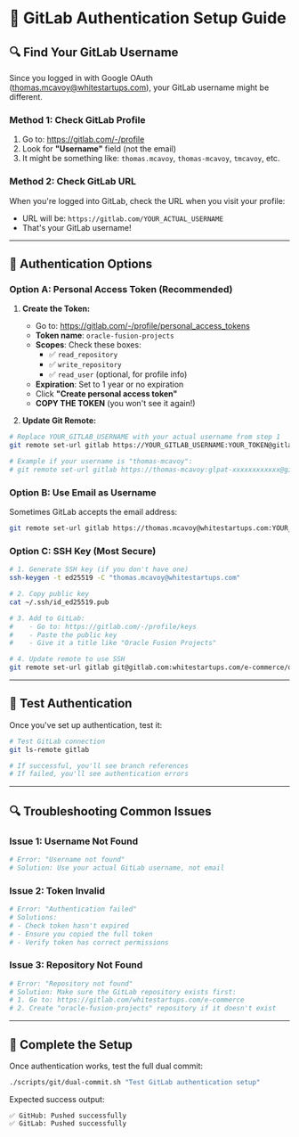 # 🦊 GitLab Authentication Setup Guide

## 🔍 **Find Your GitLab Username**

Since you logged in with Google OAuth (thomas.mcavoy@whitestartups.com), your GitLab username might be different.

### **Method 1: Check GitLab Profile**
1. Go to: https://gitlab.com/-/profile
2. Look for **"Username"** field (not the email)
3. It might be something like: `thomas.mcavoy`, `thomas-mcavoy`, `tmcavoy`, etc.

### **Method 2: Check GitLab URL**
When you're logged into GitLab, check the URL when you visit your profile:
- URL will be: `https://gitlab.com/YOUR_ACTUAL_USERNAME`
- That's your GitLab username!

---

## 🔐 **Authentication Options**

### **Option A: Personal Access Token (Recommended)**

1. **Create the Token:**
   - Go to: https://gitlab.com/-/profile/personal_access_tokens
   - **Token name**: `oracle-fusion-projects`
   - **Scopes**: Check these boxes:
     - ✅ `read_repository`
     - ✅ `write_repository` 
     - ✅ `read_user` (optional, for profile info)
   - **Expiration**: Set to 1 year or no expiration
   - Click **"Create personal access token"**
   - **COPY THE TOKEN** (you won't see it again!)

2. **Update Git Remote:**
```bash
# Replace YOUR_GITLAB_USERNAME with your actual username from step 1
git remote set-url gitlab https://YOUR_GITLAB_USERNAME:YOUR_TOKEN@gitlab.com/whitestartups.com/e-commerce/oracle-fusion-projects.git

# Example if your username is "thomas-mcavoy":
# git remote set-url gitlab https://thomas-mcavoy:glpat-xxxxxxxxxxxx@gitlab.com/whitestartups.com/e-commerce/oracle-fusion-projects.git
```

### **Option B: Use Email as Username**
Sometimes GitLab accepts the email address:
```bash
git remote set-url gitlab https://thomas.mcavoy@whitestartups.com:YOUR_TOKEN@gitlab.com/whitestartups.com/e-commerce/oracle-fusion-projects.git
```

### **Option C: SSH Key (Most Secure)**
```bash
# 1. Generate SSH key (if you don't have one)
ssh-keygen -t ed25519 -C "thomas.mcavoy@whitestartups.com"

# 2. Copy public key
cat ~/.ssh/id_ed25519.pub

# 3. Add to GitLab:
#    - Go to: https://gitlab.com/-/profile/keys
#    - Paste the public key
#    - Give it a title like "Oracle Fusion Projects"

# 4. Update remote to use SSH
git remote set-url gitlab git@gitlab.com:whitestartups.com/e-commerce/oracle-fusion-projects.git
```

---

## 🧪 **Test Authentication**

Once you've set up authentication, test it:

```bash
# Test GitLab connection
git ls-remote gitlab

# If successful, you'll see branch references
# If failed, you'll see authentication errors
```

---

## 🔍 **Troubleshooting Common Issues**

### **Issue 1: Username Not Found**
```bash
# Error: "Username not found"
# Solution: Use your actual GitLab username, not email
```

### **Issue 2: Token Invalid** 
```bash
# Error: "Authentication failed"
# Solutions:
# - Check token hasn't expired
# - Ensure you copied the full token
# - Verify token has correct permissions
```

### **Issue 3: Repository Not Found**
```bash
# Error: "Repository not found"
# Solution: Make sure the GitLab repository exists first:
# 1. Go to: https://gitlab.com/whitestartups.com/e-commerce
# 2. Create "oracle-fusion-projects" repository if it doesn't exist
```

---

## 🚀 **Complete the Setup**

Once authentication works, test the full dual commit:

```bash
./scripts/git/dual-commit.sh "Test GitLab authentication setup"
```

Expected success output:
```
✅ GitHub: Pushed successfully
✅ GitLab: Pushed successfully
```